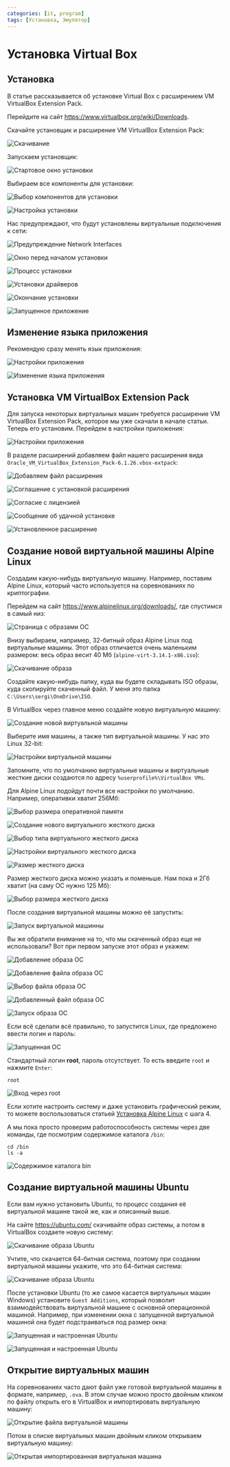 ```yaml
---
categories: [it, program]
tags: [Установка, Эмулятор]
---
```


# Установка Virtual Box

## Установка

В статье рассказывается об установке Virtual Box с расширением VM VirtualBox Extension Pack.

Перейдите на сайт <https://www.virtualbox.org/wiki/Downloads>.

Скачайте установщик и расширение VM VirtualBox Extension Pack:

![Скачивание](img/download.png)

Запускаем установщик:

![Стартовое окно установки](img/install_01.png)

Выбираем все компоненты для установки:

![Выбор компонентов для установки](img/install_02.png)

![Настройка установки](img/install_03.png)

Нас предупреждают, что будут установлены виртуальные подключения к сети:

![Предупреждение Network Interfaces](img/install_04.png)

![Окно перед началом установки](img/install_05.png)

![Процесс установки](img/install_06.png)

![Установки драйверов](img/install_07.png)

![Окончание установки](img/install_08.png)

![Запущенное приложение](img/install_09.png)

## Изменение языка приложения

Рекомендую сразу менять язык приложения:

![Настройки приложения](img/lang_01.png)

![Изменение языка приложения](img/lang_02.png)

## Установка VM VirtualBox Extension Pack

Для запуска некоторых виртуальных машин требуется расширение VM VirtualBox Extension Pack, которое мы уже скачали в начале статьи. Теперь его установим. Перейдем в настройки приложения:

![Настройки приложения](img/extension-pack_01.png)

В разделе расширений добавляем файл нашего расширения вида `Oracle_VM_VirtualBox_Extension_Pack-6.1.26.vbox-extpack`:

![Добавляем файл расширения](img/extension-pack_02.png)

![Соглашение с установкой расширения](img/extension-pack_03.png)

![Согласие с лицензией](img/extension-pack_04.png)

![Сообщение об удачной установке](img/extension-pack_05.png)

![Установленное расширение](img/extension-pack_06.png)

## Создание новой виртуальной машины Alpine Linux

Создадим какую-нибудь виртуальную машину. Например, поставим Alpine Linux, который часто используется на соревнованиях по криптографии.

Перейдем на сайт <https://www.alpinelinux.org/downloads/>, где спустимся в самый низ:

![Страница с образами ОС](img/alpine_01.png)

Внизу выбираем, например, 32-битный образ Alpine Linux под виртуальные машины. Этот образ отличается очень маленьким размером: весь образ весит 40 Мб (`alpine-virt-3.14.1-x86.iso`):

![Скачивание образа](img/alpine_02.png)

Создайте какую-нибудь папку, куда вы будете складывать ISO образы, куда скопируйте скаченный файл. У меня это папка `C:\Users\sergi\OneDrive\ISO`.

В VirtualBox через главное меню создайте новую виртуальную машину:

![Создание новой виртуальной машины](img/alpine_03.png)

Выберите имя машины, а также тип виртуальной машины. У нас это Linux 32-bit:

![Настройки виртуальной машины](img/alpine_04.png)

Запомните, что по умолчанию виртуальные машины и виртуальные жесткие диски создаются по адресу `%userprofile%\VirtualBox VMs`.

Для Alpine Linux подойдут почти все настройки по умолчанию. Например, оперативки хватит 256Мб:

![Выбор размера оперативной памяти](img/alpine_05.png)

![Создание нового виртуального жесткого диска](img/alpine_06.png)

![Выбор типа виртуального жесткого диска](img/alpine_07.png)

![Настройки виртуального жесткого диска](img/alpine_08.png)

![Размер жесткого диска](img/alpine_09.png)

Размер жесткого диска можно указать и поменьше. Нам пока и 2Гб хватит (на саму ОС нужно 125 Мб):

![Выбор размера жесткого диска](img/alpine_10.png)

После создания виртуальной машины можно её запустить:

![Запуск виртуальной машинны](img/alpine_11.png)

Вы же обратили внимание на то, что мы скаченный образ еще не использовали? Вот при первом запуске этот образ и укажем:

![Добавление образа ОС](img/alpine_12.png)

![Добавление файла образа ОС](img/alpine_13.png)

![Выбор файла образа ОС](img/alpine_14.png)

![Добавленный файл образа ОС](img/alpine_15.png)

![Запуск образа ОС](img/alpine_16.png)

Если всё сделали всё правильно, то запустится Linux, где предложено ввести логин и пароль:

![Запущенная ОС](img/alpine_17.png)

Стандартный логин **root**, пароль отсутствует. То есть введите `root` и нажмите `Enter`:

```console
root
```

![Вход через root](img/alpine_18.png)

Если хотите настроить систему и даже установить графический режим, то можете воспользоваться статьей [Установка Alpine Linux](https://losst.ru/ustanovka-alpine-linux) с шага 4.

А мы пока просто проверим работоспособность системы через две команды, где посмотрим содержимое каталога `/bin`:

```console
cd /bin
ls -a
```

![Содержимое каталога bin](img/alpine_19.png)

## Создание виртуальной машины Ubuntu

Если вам нужно установить Ubuntu, то процесс создания её виртуальной машине такой же, как и описанный выше.

На сайте <https://ubuntu.com/> скачивайте образ системы, а потом в VirtualBox создаете новую систему:

![Скачивание образа Ubuntu](img/ubuntu_01.png)

Учтите, что скачается 64-битная система, поэтому при создании виртуальной машины укажите, что это 64-битная система:

![Скачивание образа Ubuntu](img/ubuntu_02.png)

После установки Ubuntu (то же самое касается виртуальных машин Windows) установите `Guest Additions`, который позволит взаимодействовать виртуальной машине с основной операционной машиной. Например, при изменении окна с запущенной виртуальной машиной она будет подстраиваться под размер окна:

![Запущенная и настроенная Ubuntu](img/ubuntu_03.png)

![Запущенная и настроенная Ubuntu](img/ubuntu_04.png)

## Открытие виртуальных машин

На соревнованиях часто дают файл уже готовой виртуальной машины в формате, например, `.ova`. В этом случае можно просто двойным кликом по файлу открыть его в VirtualBox и импортировать виртуальную машину:

![Открытие файла виртуальной машины](img/ova_01.png)

Потом в списке виртуальных машин двойным кликом открываем виртуальную машину:

![Открытая импортированная виртуальная машина](img/ova_02.png)
